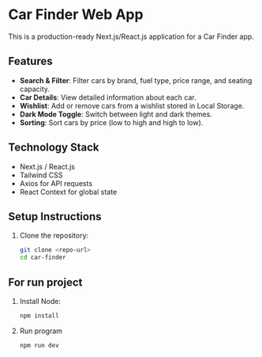 # Car Finder Web App

This is a production-ready Next.js/React.js application for a Car Finder app.

## Features
- **Search & Filter**: Filter cars by brand, fuel type, price range, and seating capacity.
- **Car Details**: View detailed information about each car.
- **Wishlist**: Add or remove cars from a wishlist stored in Local Storage.
- **Dark Mode Toggle**: Switch between light and dark themes.
- **Sorting**: Sort cars by price (low to high and high to low).

## Technology Stack
- Next.js / React.js
- Tailwind CSS
- Axios for API requests
- React Context for global state

## Setup Instructions
1. Clone the repository:
   ```bash
   git clone <repo-url>
   cd car-finder

## For run project

1. Install Node:
   ```bash
   npm install

2. Run program
   ```bash
   npm run dev